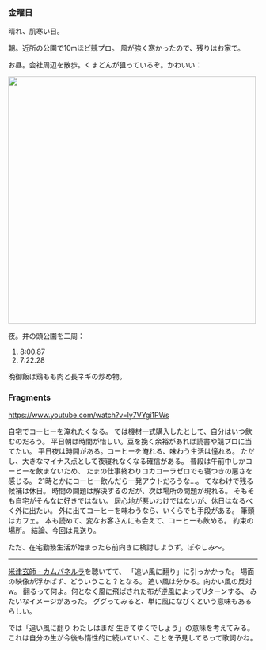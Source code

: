 ### 金曜日

晴れ、肌寒い日。

朝。近所の公園で10mほど競プロ。
風が強く寒かったので、残りはお家で。

お昼。会社周辺を散歩。くまどんが狙っているぞ。かわいい：

<img src="https://i.imgur.com/x8RehpW.jpg" width="500">

夜。井の頭公園を二周：

1. 8:00.87
1. 7:22.28

晩御飯は鶏もも肉と長ネギの炒め物。

### Fragments

https://www.youtube.com/watch?v=ly7VYgi1PWs

自宅でコーヒーを淹れたくなる。
では機材一式購入したとして、自分はいつ飲むのだろう。
平日朝は時間が惜しい。豆を挽く余裕があれば読書や競プロに当てたい。
平日夜は時間がある。コーヒーを淹れる、味わう生活は憧れる。
ただし、大きなマイナス点として夜寝れなくなる確信がある。
普段は午前中しかコーヒーを飲まないため、
たまの仕事終わりコカコーラゼロでも寝つきの悪さを感じる。
21時とかにコーヒー飲んだら一発アウトだろうな...。
てなわけで残る候補は休日。
時間の問題は解決するのだが、次は場所の問題が現れる。
そもそも自宅がそんなに好きではない。
居心地が悪いわけではないが、休日はなるべく外に出たい。
外に出てコーヒーを味わうなら、いくらでも手段がある。
筆頭はカフェ。
本も読めて、変なお客さんにも会えて、コーヒーも飲める。
約束の場所。
結論、今回は見送り。

ただ、在宅勤務生活が始まったら前向きに検討しようず。ぽやしみ〜。

---

[米津玄師 - カムパネルラ](https://www.youtube.com/watch?v=XeFQJ6-XoD0)を聴いてて、
「追い風に翻り」に引っかかった。
場面の映像が浮かばず、どういうこと？となる。
追い風は分かる。向かい風の反対w。
翻るって何よ。何となく風に飛ばされた布が逆風によってUターンする、
みたいなイメージがあった。
ググってみると、単に風になびくという意味もあるらしい。

では「追い風に翻り わたしはまだ 生きてゆくでしょう」の意味を考えてみる。
これは自分の生が今後も惰性的に続いていく、ことを予見してるって歌詞かね。
